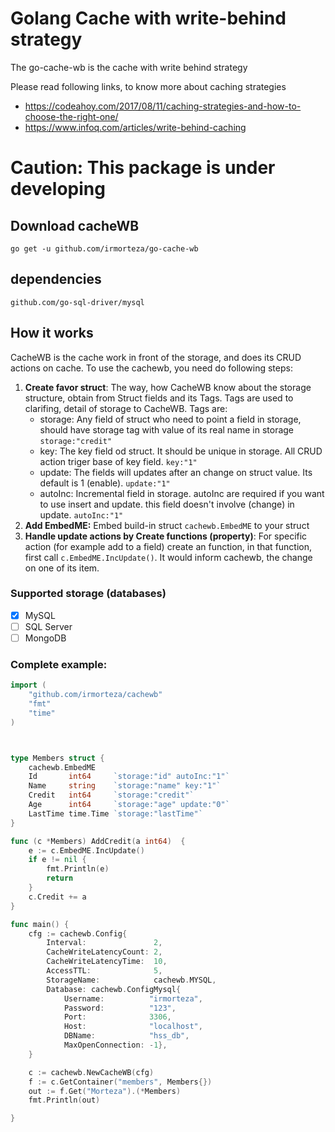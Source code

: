 
# Golang Cache with write-behind strategy
The go-cache-wb is the cache with write behind strategy

Please read following links, to know more about caching strategies
- https://codeahoy.com/2017/08/11/caching-strategies-and-how-to-choose-the-right-one/
- https://www.infoq.com/articles/write-behind-caching

# Caution: This package is under developing

## Download cacheWB
```
go get -u github.com/irmorteza/go-cache-wb
```

## dependencies
```
github.com/go-sql-driver/mysql
```

## How it works
CacheWB is the cache work in front of the storage, and does its CRUD actions on cache. To use the cachewb, you need do following steps: 
1. **Create favor struct**: The way, how CacheWB know about the storage structure, obtain from Struct fields and its Tags. Tags are used to clarifing, detail of storage to CacheWB. Tags are:    
   - storage: Any field of struct who need to point a field in storage, should have storage tag with value of its real name in storage
      `storage:"credit"`
   - key: The key field od struct. It should be unique in storage. All CRUD action triger base of key field. `key:"1"`
   - update: The fields will updates after an change on struct value. Its default is 1 (enable). `update:"1"`
   - autoInc: Incremental field in storage. autoInc are required if you want to use insert and update. this field doesn't involve (change) in update. `autoInc:"1"`
2. **Add EmbedME:** Embed build-in struct `cachewb.EmbedME` to your struct  
3. **Handle update actions by Create functions (property)**: For specific action (for example add to a field) create an function, in that function, first call `c.EmbedME.IncUpdate()`. It would inform cachewb, the change on one of its item.


### Supported storage (databases) 
  - [x] MySQL  
  - [ ] SQL Server  
  - [ ] MongoDB  

### Complete example:
``` go
import (
	"github.com/irmorteza/cachewb"
	"fmt"
	"time"
)



type Members struct {
	cachewb.EmbedME
	Id       int64     `storage:"id" autoInc:"1"`
	Name     string    `storage:"name" key:"1"`
	Credit   int64     `storage:"credit"`
	Age      int64     `storage:"age" update:"0"`
	LastTime time.Time `storage:"lastTime"`
}

func (c *Members) AddCredit(a int64)  {
	e := c.EmbedME.IncUpdate()
	if e != nil {
		fmt.Println(e)
		return
	}
	c.Credit += a
}

func main() {
	cfg := cachewb.Config{
		Interval:               2,
		CacheWriteLatencyCount: 2,
		CacheWriteLatencyTime:  10,
		AccessTTL:              5,
		StorageName:            cachewb.MYSQL,
		Database: cachewb.ConfigMysql{
			Username:          "irmorteza",
			Password:          "123",
			Port:              3306,
			Host:              "localhost",
			DBName:            "hss_db",
			MaxOpenConnection: -1},
	}

	c := cachewb.NewCacheWB(cfg)
	f := c.GetContainer("members", Members{})
	out := f.Get("Morteza").(*Members)
	fmt.Println(out)

}
```
